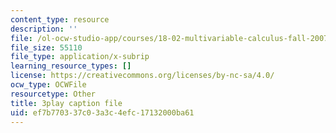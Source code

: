 ```yaml
---
content_type: resource
description: ''
file: /ol-ocw-studio-app/courses/18-02-multivariable-calculus-fall-2007/ef7b770337c03a3c4efc17132000ba61_wu8kXZSAp20.srt
file_size: 55110
file_type: application/x-subrip
learning_resource_types: []
license: https://creativecommons.org/licenses/by-nc-sa/4.0/
ocw_type: OCWFile
resourcetype: Other
title: 3play caption file
uid: ef7b7703-37c0-3a3c-4efc-17132000ba61
---
```

